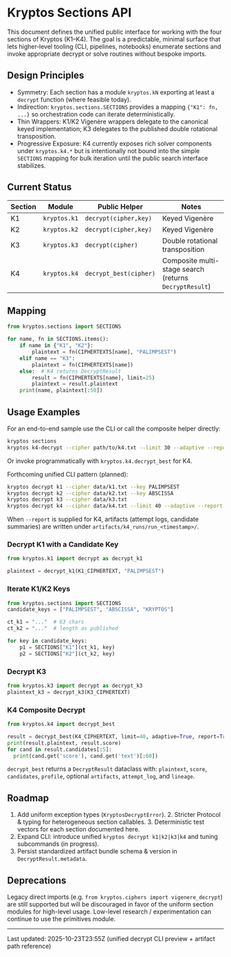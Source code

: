 # Kryptos Sections API

This document defines the unified public interface for working with the four sections of Kryptos
(K1–K4). The goal is a predictable, minimal surface that lets higher‑level tooling (CLI, pipelines,
notebooks) enumerate sections and invoke appropriate decrypt or solve routines without bespoke
imports.

## Design Principles

* Symmetry: Each section has a module `kryptos.kN` exporting at least a
`decrypt` function (where feasible today).
* Indirection: `kryptos.sections.SECTIONS` provides a mapping `{"K1": fn, ...}`
so orchestration code can iterate deterministically.
* Thin Wrappers: K1/K2 Vigenère wrappers delegate to the canonical keyed
implementation; K3 delegates to the published double rotational transposition.
* Progressive Exposure: K4 currently exposes rich solver components under
`kryptos.k4.*` but is intentionally not bound into the simple `SECTIONS` mapping for bulk iteration
until the public search interface stabilizes.

## Current Status

| Section | Module          | Public Helper         | Notes |
|---------|-----------------|-----------------------|-------|
| K1      | `kryptos.k1`    | `decrypt(cipher,key)` | Keyed Vigenère |
| K2      | `kryptos.k2`    | `decrypt(cipher,key)` | Keyed Vigenère |
| K3      | `kryptos.k3`    | `decrypt(cipher)`     | Double rotational transposition |
| K4      | `kryptos.k4`    | `decrypt_best(cipher)`| Composite multi-stage search (returns `DecryptResult`) |

## Mapping

```python
from kryptos.sections import SECTIONS

for name, fn in SECTIONS.items():
    if name in {"K1", "K2"}:
        plaintext = fn(CIPHERTEXTS[name], "PALIMPSEST")
    elif name == "K3":
        plaintext = fn(CIPHERTEXTS[name])
    else:  # K4 returns DecryptResult
        result = fn(CIPHERTEXTS[name], limit=25)
        plaintext = result.plaintext
    print(name, plaintext[:50])
```

## Usage Examples

For an end-to-end sample use the CLI or call the composite helper directly:

```bash
kryptos sections
kryptos k4-decrypt --cipher path/to/k4.txt --limit 30 --adaptive --report
```

Or invoke programmatically with `kryptos.k4.decrypt_best` for K4.

Forthcoming unified CLI pattern (planned):

```bash
kryptos decrypt k1 --cipher data/k1.txt --key PALIMPSEST
kryptos decrypt k2 --cipher data/k2.txt --key ABSCISSA
kryptos decrypt k3 --cipher data/k3.txt
kryptos decrypt k4 --cipher data/k4.txt --limit 40 --adaptive --report
```

When `--report` is supplied for K4, artifacts (attempt logs, candidate summaries) are written under
`artifacts/k4_runs/run_<timestamp>/`.

### Decrypt K1 with a Candidate Key

```python
from kryptos.k1 import decrypt as decrypt_k1

plaintext = decrypt_k1(K1_CIPHERTEXT, "PALIMPSEST")
```

### Iterate K1/K2 Keys

```python
from kryptos.sections import SECTIONS
candidate_keys = ["PALIMPSEST", "ABSCISSA", "KRYPTOS"]

ct_k1 = "..."  # 63 chars
ct_k2 = "..."  # length as published

for key in candidate_keys:
    p1 = SECTIONS["K1"](ct_k1, key)
    p2 = SECTIONS["K2"](ct_k2, key)
```

### Decrypt K3

```python
from kryptos.k3 import decrypt as decrypt_k3
plaintext_k3 = decrypt_k3(K3_CIPHERTEXT)
```

### K4 Composite Decrypt

```python
from kryptos.k4 import decrypt_best

result = decrypt_best(K4_CIPHERTEXT, limit=40, adaptive=True, report=True)
print(result.plaintext, result.score)
for cand in result.candidates[:5]:
  print(cand.get('score'), cand.get('text')[:60])
```

`decrypt_best` returns a `DecryptResult` dataclass with: `plaintext`, `score`, `candidates`,
`profile`, optional `artifacts`, `attempt_log`, and `lineage`.

## Roadmap

1. Add uniform exception types (`KryptosDecryptError`). 2. Stricter Protocol & typing for
heterogeneous section callables. 3. Deterministic test vectors for each section documented here.
4. Expand CLI: introduce unified `kryptos decrypt k1|k2|k3|k4` and tuning subcommands (in progress).
5. Persist standardized artifact bundle schema & version in `DecryptResult.metadata`.

## Deprecations

Legacy direct imports (e.g. `from kryptos.ciphers import vigenere_decrypt`) are still supported but
will be discouraged in favor of the uniform section modules for high-level usage. Low-level research
/ experimentation can continue to use the primitives module.

---

Last updated: 2025-10-23T23:55Z (unified decrypt CLI preview + artifact path reference)
